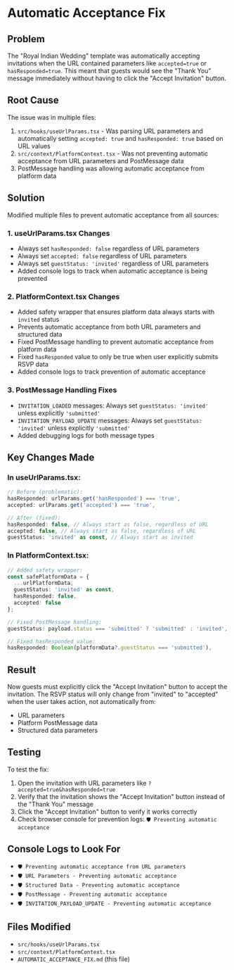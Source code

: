 # Automatic Acceptance Fix

## Problem
The "Royal Indian Wedding" template was automatically accepting invitations when the URL contained parameters like `accepted=true` or `hasResponded=true`. This meant that guests would see the "Thank You" message immediately without having to click the "Accept Invitation" button.

## Root Cause
The issue was in multiple files:
1. `src/hooks/useUrlParams.tsx` - Was parsing URL parameters and automatically setting `accepted: true` and `hasResponded: true` based on URL values
2. `src/context/PlatformContext.tsx` - Was not preventing automatic acceptance from URL parameters and PostMessage data
3. PostMessage handling was allowing automatic acceptance from platform data

## Solution
Modified multiple files to prevent automatic acceptance from all sources:

### 1. useUrlParams.tsx Changes
- Always set `hasResponded: false` regardless of URL parameters
- Always set `accepted: false` regardless of URL parameters  
- Always set `guestStatus: 'invited'` regardless of URL parameters
- Added console logs to track when automatic acceptance is being prevented

### 2. PlatformContext.tsx Changes
- Added safety wrapper that ensures platform data always starts with `invited` status
- Prevents automatic acceptance from both URL parameters and structured data
- Fixed PostMessage handling to prevent automatic acceptance from platform data
- Fixed `hasResponded` value to only be true when user explicitly submits RSVP data
- Added console logs to track prevention of automatic acceptance

### 3. PostMessage Handling Fixes
- `INVITATION_LOADED` messages: Always set `guestStatus: 'invited'` unless explicitly `'submitted'`
- `INVITATION_PAYLOAD_UPDATE` messages: Always set `guestStatus: 'invited'` unless explicitly `'submitted'`
- Added debugging logs for both message types

## Key Changes Made

### In useUrlParams.tsx:
```typescript
// Before (problematic):
hasResponded: urlParams.get('hasResponded') === 'true',
accepted: urlParams.get('accepted') === 'true',

// After (fixed):
hasResponded: false, // Always start as false, regardless of URL
accepted: false, // Always start as false, regardless of URL
guestStatus: 'invited' as const, // Always start as invited
```

### In PlatformContext.tsx:
```typescript
// Added safety wrapper:
const safePlatformData = {
  ...urlPlatformData,
  guestStatus: 'invited' as const,
  hasResponded: false,
  accepted: false
};

// Fixed PostMessage handling:
guestStatus: payload.status === 'submitted' ? 'submitted' : 'invited',

// Fixed hasResponded value:
hasResponded: Boolean(platformData?.guestStatus === 'submitted'),
```

## Result
Now guests must explicitly click the "Accept Invitation" button to accept the invitation. The RSVP status will only change from "invited" to "accepted" when the user takes action, not automatically from:
- URL parameters
- Platform PostMessage data
- Structured data parameters

## Testing
To test the fix:
1. Open the invitation with URL parameters like `?accepted=true&hasResponded=true`
2. Verify that the invitation shows the "Accept Invitation" button instead of the "Thank You" message
3. Click the "Accept Invitation" button to verify it works correctly
4. Check browser console for prevention logs: `🛡️ Preventing automatic acceptance`

## Console Logs to Look For
- `🛡️ Preventing automatic acceptance from URL parameters`
- `🛡️ URL Parameters - Preventing automatic acceptance`
- `🛡️ Structured Data - Preventing automatic acceptance`
- `🛡️ PostMessage - Preventing automatic acceptance`
- `🛡️ INVITATION_PAYLOAD_UPDATE - Preventing automatic acceptance`

## Files Modified
- `src/hooks/useUrlParams.tsx`
- `src/context/PlatformContext.tsx`
- `AUTOMATIC_ACCEPTANCE_FIX.md` (this file) 